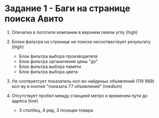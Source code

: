 # Задание 1 - Баги на странице поиска Авито

1. Опечатка в логотипе компании в верхнем левом углу (high)

2. Блоки фильтра на странице не поиска несоотвествует результату (high)
    - Блок фильтра выбора производителя
    - Блок фильтра органичения цены "до"
    - Блок фильтра выбора памяти
    - Блок фильтра выбора цвета

3. Не соотвуетсует показатель кол-во найденых объявлений (119 989) кол-ву в кнопке "показать 77 объявлений" (medium)

4. Отсутствует пробел между станцией метро и временем пути до адреса (low)
    - 3 столбец, 4 ряд, 3 позиция товара